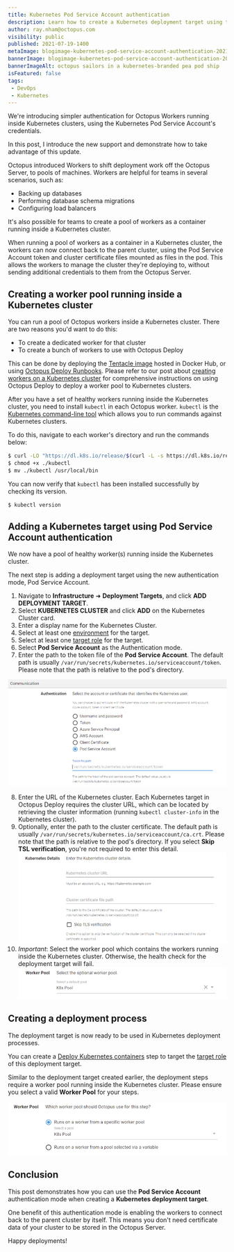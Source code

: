 ```yaml
---
title: Kubernetes Pod Service Account authentication
description: Learn how to create a Kubernetes deployment target using the Pod Service Account authentication mode.
author: ray.nham@octopus.com
visibility: public
published: 2021-07-19-1400
metaImage: blogimage-kubernetes-pod-service-account-authentication-2021.png
bannerImage: blogimage-kubernetes-pod-service-account-authentication-2021.png
bannerImageAlt: octopus sailors in a kubernetes-branded pea pod ship 
isFeatured: false
tags:
 - DevOps
 - Kubernetes
---
```


<Add blog image>

We're introducing simpler authentication for Octopus Workers running inside Kubernetes clusters, using the Kubernetes Pod Service Account's credentials. 

In this post, I introduce the new support and demonstrate how to take advantage of this update.

Octopus introduced Workers to shift deployment work off the Octopus Server, to pools of machines. Workers are helpful for teams in several scenarios, such as:

- Backing up databases
- Performing database schema migrations
- Configuring load balancers 

It's also possible for teams to create a pool of workers as a container running inside a Kubernetes cluster.

When running a pool of workers as a container in a Kubernetes cluster, the workers can now connect back to the parent cluster, using the Pod Service Account token and cluster certificate files mounted as files in the pod. This allows the workers to manage the cluster they're deploying to, without sending additional credentials to them from the Octopus Server.

## Creating a worker pool running inside a Kubernetes cluster

You can run a pool of Octopus workers inside a Kubernetes cluster. There are two reasons you'd want to do this: 

- To create a dedicated worker for that cluster
- To create a bunch of workers to use with Octopus Deploy 

This can be done by deploying the [Tentacle image](https://hub.docker.com/r/octopusdeploy/tentacle) hosted in Docker Hub, or using [Octopus Deploy Runbooks](https://octopus.com/docs/runbooks). Please refer to our post about [creating workers on a Kubernetes cluster](https://octopus.com/blog/kubernetes-workers) for comprehensive instructions on using Octopus Deploy to deploy a worker pool to Kubernetes clusters.

After you have a set of healthy workers running inside the Kubernetes cluster, you need to install `kubectl` in each Octopus worker. `kubectl` is the [Kubernetes command-line tool](https://kubernetes.io/docs/tasks/tools/) which allows you to run commands against Kubernetes clusters.

To do this, navigate to each worker's directory and run the commands below:

```bash
$ curl -LO "https://dl.k8s.io/release/$(curl -L -s https://dl.k8s.io/release/stable.txt)/bin/linux/amd64/kubectl"
$ chmod +x ./kubectl
$ mv ./kubectl /usr/local/bin
```

You can now verify that `kubectl` has been installed successfully by checking its version.

```bash
$ kubectl version
```

## Adding a Kubernetes target using Pod Service Account authentication

We now have a pool of healthy worker(s) running inside the Kubernetes cluster. 

The next step is adding a deployment target using the new authentication mode, Pod Service Account.

1. Navigate to **Infrastructure** ➜ **Deployment Targets**, and click **ADD DEPLOYMENT TARGET**.
1. Select **KUBERNETES CLUSTER** and click **ADD** on the Kubernetes Cluster card.
1. Enter a display name for the Kubernetes Cluster.
1. Select at least one [environment](https://octopus.com/docs/infrastructure/environments) for the target.
1. Select at least one [target role](https://octopus.com/docs/infrastructure/deployment-targets#target-roles) for the target.
1. Select **Pod Service Account** as the Authentication mode.
1. Enter the path to the token file of the **Pod Service Account**. The default path is usually `/var/run/secrets/kubernetes.io/serviceaccount/token`. Please note that the path is relative to the pod's directory.

![Pod Service Account authentication](images/authentication-pod-service-account.png)

8. Enter the URL of the Kubernetes cluster. Each Kubernetes target in Octopus Deploy requires the cluster URL, which can be located by retrieving the cluster information (running `kubectl cluster-info` in the Kubernetes cluster).
8. Optionally, enter the path to the cluster certificate. The default path is usually `/var/run/secrets/kubernetes.io/serviceaccount/ca.crt`. Please note that the path is relative to the pod's directory. If you select **Skip TSL verification**, you're not required to enter this detail.
![Kubernetes Cluster details](images/kubernetes-cluster-details.png)
10. *Important*: Select the worker pool which contains the workers running inside the Kubernetes cluster. Otherwise, the health check for the deployment target will fail.
![Worker Pool selection](images/worker-pool-selection.png)

## Creating a deployment process

The deployment target is now ready to be used in Kubernetes deployment processes. 

You can create a [Deploy Kubernetes containers](https://octopus.com/docs/deployments/kubernetes/deploy-container) step to target the [target role](https://octopus.com/docs/infrastructure/deployment-targets#target-roles) of this deployment target.

Similar to the deployment target created earlier, the deployment steps require a worker pool running inside the Kubernetes cluster. Please ensure you select a valid **Worker Pool** for your steps.

![Step's Worker Pool selection](images/step-worker-pool-selection.png)

## Conclusion

This post demonstrates how you can use the **Pod Service Account** authentication mode when creating a **Kubernetes deployment target**. 

One benefit of this authentication mode is enabling the workers to connect back to the parent cluster by itself. This means you don't need certificate data of your cluster to be stored in the Octopus Server.

Happy deployments!
